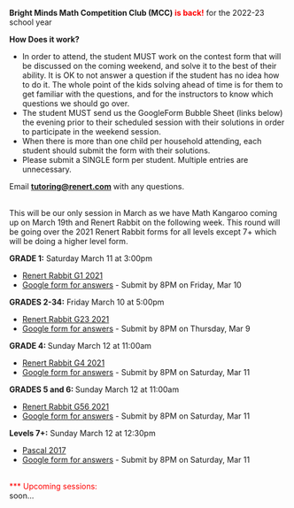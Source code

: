 <b>Bright Minds Math Competition Club (MCC) <font color="red">is back!</font></b> for the 2022-23 school year 

<b>How Does it work?</b> <br>
 *	In order to attend, the student MUST work on the contest form that will be discussed on the coming weekend, and solve it to the best of their ability. It is OK to not answer a question if the student has no idea how to do it. The whole point of the kids solving ahead of time is for them to get familiar with the questions, and for the instructors to know which questions we should go over.
 *	The student MUST send us the GoogleForm Bubble Sheet (links below) the evening prior to their scheduled session with their solutions in order to participate in the weekend session.
 *	When there is more than one child per household attending, each student should submit the form with their solutions.
 *	Please submit a SINGLE form per student. Multiple entries are unnecessary.

Email <b>tutoring@renert.com</b> with any questions.
<br><br>

This will be our only session in March as we have Math Kangaroo coming up on March 19th and Renert Rabbit on the following week. This round will be going over the 2021 Renert Rabbit forms for all levels except 7+ which will be doing a higher level form.
<br>

<b>GRADE 1:</b>
Saturday March 11 at 3:00pm
 * <a href="https://drive.google.com/file/d/148c78nlZYzNwk3TjZzFPMk7wPJyDNmgZ/view">Renert Rabbit G1 2021</a> 
  * <a href="https://docs.google.com/forms/d/e/1FAIpQLSeepQPVV-1IMvAXEXS5avin3hPxJZpf2Ww9q1mixtT-PhYBUA/viewform">Google form for answers</a> - Submit by 8PM on Friday, Mar 10

 <b>GRADES 2-34:</b> 
  Friday March 10 at 5:00pm
  * <a href="https://drive.google.com/file/d/1yQqaLq_OcVPV3L9c1OKRfyeI1VlQ3syS/view">Renert Rabbit G23 2021</a> 
  * <a href="https://docs.google.com/forms/d/e/1FAIpQLSfDZUSbJobQtAWpPqfhAIoNWkO8vp_62RiLHgiG0no0cfL4KQ/viewform">Google form for answers</a> - Submit by 8PM on Thursday, Mar 9 

<b>GRADE 4: </b>
  Sunday March 12 at 11:00am
  * <a href="https://drive.google.com/file/d/1gFNW6yYKqqQ6DEbk7dPYJVaNuShz85V0/view?usp=share_link">Renert Rabbit G4 2021 </a> 
  * <a href="https://docs.google.com/forms/d/e/1FAIpQLSf6o8xdPuC6y6sF2IWgGLOs-9R0-j8Nmp-DeLriMm2z1jXFjQ/viewform?usp=sf_link">Google form for answers</a> - Submit by 8PM on Saturday, Mar 11
 
 <b>GRADES 5 and 6: </b>
  Sunday March 12 at 11:00am
  * <a href="https://drive.google.com/file/d/1u8-PQwskdg1fLCM0VB06oR1dxZIdhYMq/view?usp=share_link">Renert Rabbit G56 2021 </a> 
  * <a href="https://docs.google.com/forms/d/e/1FAIpQLSfrcnGQf4bN-Vq8jQusNqKsrICtWV-ZQMHYnAmz0BzL-bgbqA/viewform?usp=sf_link">Google form for answers</a> - Submit by 8PM on Saturday, Mar 11
 
<b>Levels 7+:</b> 
  Sunday March 12 at 12:30pm 
  * <a href="https://drive.google.com/file/d/1KO3lFBzv6-3x1TuCIHfAxVUsC8QMXW7a/view?usp=share_link">Pascal 2017</a>
  * <a href="https://docs.google.com/forms/d/e/1FAIpQLScQXcTLPmiXtIBgld5pHJldc5nG5AvXbMu4_D_-qrXF_i00zg/viewform?usp=sf_link">Google form for answers</a> - Submit by 8PM on Saturday, Mar 11


<!--
<b>GRADES 1-2:</b>
Thursday Nov 3 at 6:30pm
 * <a href="https://drive.google.com/file/d/1cgpLYAGWmzorevnEf8a13Bc6PQArAe2K/view">Kangaroo G12 2012</a> 
  * <a href="https://docs.google.com/forms/d/e/1FAIpQLSdBeuLFlJrDpnMzMJEzrUgEG2WBpINNx4S4sP5hJYxElS5dxQ/viewform?usp=share_link">Google form for answers</a> - Submit by 8PM on Wednesday, Nov 2

 <b>GRADES 3-4:</b> 
  Friday Nov 4 at 5:00pm
  * <a href="https://drive.google.com/file/d/1R4mgLPpIn099Znxz7Hyzq5GuGB3TBBVP/view">Kangaroo G34 2013</a> 
  * <a href="https://docs.google.com/forms/d/e/1FAIpQLSdNXus22Ug6GwxgaU_VUF6UGSHkoXvucAZ_nTbDJX3ekNSJ6Q/viewform">Google form for answers</a> - Submit by 8PM on Thursday, Nov 3 

<b>GRADES 5-6: </b>
  Sunday Nov 5 at 11:00am
  * <a href="https://drive.google.com/file/d/17rzLcPX91g6oQFlZkvYPWZeD9BI_7otf/view">Kangaroo G56 2013</a> 
  * <a href="https://docs.google.com/forms/d/e/1FAIpQLSd0SOmkIsU3Q3dYKs-2N-1WqWd99rVfBxa5Hk4CMSeLm9FnXw/viewform">Google form for answers</a> - Submit by 8PM on Saturday, Nov 4
 
<b>Levels 7+:</b> 
  Sunday Nov 5 at 12:30pm 
  * <a href="https://drive.google.com/file/d/1Q5I8XY1zhQAZ1540LyF9DbG0mPWfX8PK/view">Pascal 2011</a>
  * <a href="https://docs.google.com/forms/d/e/1FAIpQLSdUYxdiUKdoEn8d9kJrjmDcDiiodzOFcOrgQjWM_RfP_iC-Lw/viewform">Google form for answers</a> - Submit by 8PM on Saturday, Nov 4
-->

<br>
<font color="red">*** Upcoming sessions: <br></font>soon...

